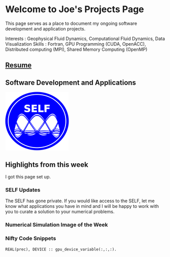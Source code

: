 # Welcome to Joe's Projects Page
This page serves as a place to document my ongoing software development and application projects.

Interests : Geophysical Fluid Dynamics, Computational Fluid Dynamics, Data Visualization
Skills : Fortran, GPU Programming (CUDA, OpenACC), Distributed computing (MPI), Shared Memory Computing (OpenMP)

## [Resume](schoonover_cv.pdf)
## Software Development and Applications
  [ ![useful image](SELF-icon.png) ](https://schoonovernumerics.github.io/SELF/) 

## Highlights from this week
 I got this page set up.
 
### SELF Updates
 The SELF has gone private. 
 If you would like access to the SELF, let me know what applications you have in mind and I will be happy to work with you to curate a solution to your numerical problems.


### Numerical Simulation Image of the Week

### Nifty Code Snippets

```Fortran
REAL(prec), DEVICE :: gpu_device_variable(:,:,:).
```
